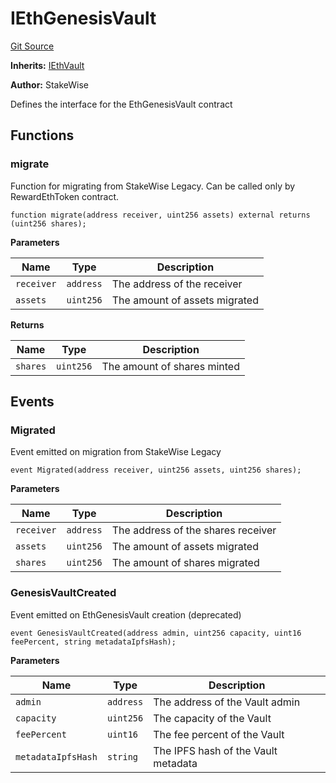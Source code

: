 # IEthGenesisVault
[Git Source](https://github.com/stakewise/v3-core/blob/c4059a64871829ca60ea58f054baf8eb13d3572a/contracts/interfaces/IEthGenesisVault.sol)

**Inherits:**
[IEthVault](/contracts/interfaces/IEthVault.sol/interface.IEthVault.md)

**Author:**
StakeWise

Defines the interface for the EthGenesisVault contract


## Functions
### migrate

Function for migrating from StakeWise Legacy. Can be called only by RewardEthToken contract.


```solidity
function migrate(address receiver, uint256 assets) external returns (uint256 shares);
```
**Parameters**

|Name|Type|Description|
|----|----|-----------|
|`receiver`|`address`|The address of the receiver|
|`assets`|`uint256`|The amount of assets migrated|

**Returns**

|Name|Type|Description|
|----|----|-----------|
|`shares`|`uint256`|The amount of shares minted|


## Events
### Migrated
Event emitted on migration from StakeWise Legacy


```solidity
event Migrated(address receiver, uint256 assets, uint256 shares);
```

**Parameters**

|Name|Type|Description|
|----|----|-----------|
|`receiver`|`address`|The address of the shares receiver|
|`assets`|`uint256`|The amount of assets migrated|
|`shares`|`uint256`|The amount of shares migrated|

### GenesisVaultCreated
Event emitted on EthGenesisVault creation (deprecated)


```solidity
event GenesisVaultCreated(address admin, uint256 capacity, uint16 feePercent, string metadataIpfsHash);
```

**Parameters**

|Name|Type|Description|
|----|----|-----------|
|`admin`|`address`|The address of the Vault admin|
|`capacity`|`uint256`|The capacity of the Vault|
|`feePercent`|`uint16`|The fee percent of the Vault|
|`metadataIpfsHash`|`string`|The IPFS hash of the Vault metadata|

